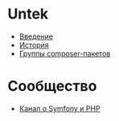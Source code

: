# Untek

* [Введение](intro.md)
* [История](history.md)
* [Группы composer-пакетов](group.md)

# Сообщество

* [Канал о Symfony и PHP](https://t.me/symfonylabchannel)
